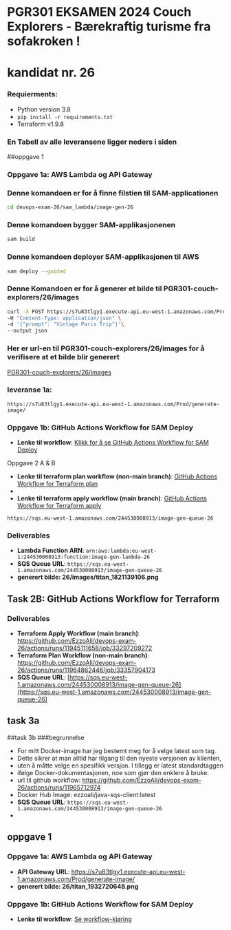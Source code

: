 # PGR301 EKSAMEN 2024 Couch Explorers - Bærekraftig turisme fra sofakroken ! 
# kandidat nr. 26

### Requierments:
- Python version 3.8
- `pip install -r requirements.txt`
- Terraform v1.9.8

### En Tabell av alle leveransene ligger neders i siden


##oppgave 1

### Oppgave 1a: AWS Lambda og API Gateway


### Denne komandoen er for å finne filstien til SAM-applicationen
```bash
cd devops-exam-26/sam_lambda/image-gen-26
```

### Denne komandoen bygger SAM-applikasjonenen 
```bash
sam build
```

### Denne komandoen deployer SAM-applikasjonen til AWS
```bash
sam deploy --guided
```

### Denne Komandoen er for å generer et bilde til PGR301-couch-explorers/26/images
```bash
curl -X POST https://s7u83tlgy1.execute-api.eu-west-1.amazonaws.com/Prod/generate-image/ \
-H "Content-Type: application/json" \
-d '{"prompt": "Vintage Paris Trip"}'\
--output json
```
### Her er url-en til PGR301-couch-explorers/26/images for å verifisere at et bilde blir generert
[PGR301-couch-explorers/26/images](https://eu-west-1.console.aws.amazon.com/s3/buckets/pgr301-couch-explorers?region=eu-west-1&bucketType=general&prefix=26/images/&showversions=false)

### leveranse 1a:

```
https://s7u83tlgy1.execute-api.eu-west-1.amazonaws.com/Prod/generate-image/
```


### Oppgave 1b: GitHub Actions Workflow for SAM Deploy
- **Lenke til workflow**: [Klikk for å se GitHub Actions Workflow for SAM Deploy](https://github.com/EzzoAli/devops-exam-26/actions/runs/11900918322/job/33162795154)



Oppgave 2 A & B

- **Lenke til terraform plan workflow (non-main branch)**: [GitHub Actions Workflow for Terraform plan](https://github.com/EzzoAli/devops-exam-26/actions/runs/11964862446/job/33357904173)
- 
- **Lenke til terraform apply workflow (main branch)**: [GitHub Actions Workflow for Terraform apply](https://github.com/EzzoAli/devops-exam-26/actions/runs/11945111658/job/33297209272)
```
https://sqs.eu-west-1.amazonaws.com/244530008913/image-gen-queue-26
```



### Deliverables
- **Lambda Function ARN**: `arn:aws:lambda:eu-west-1:244530008913:function:image-gen-lambda-26`
- **SQS Queue URL**: `https://sqs.eu-west-1.amazonaws.com/244530008913/image-gen-queue-26`
- **generert bilde: 26/images/titan_1821139106.png**

## Task 2B: GitHub Actions Workflow for Terraform
### Deliverables
- **Terraform Apply Workflow (main branch)**: https://github.com/EzzoAli/devops-exam-26/actions/runs/11945111658/job/33297209272
- **Terraform Plan Workflow (non-main branch)**: https://github.com/EzzoAli/devops-exam-26/actions/runs/11964862446/job/33357904173
- **SQS Queue URL**: [https://sqs.eu-west-1.amazonaws.com/244530008913/image-gen-queue-26](https://sqs.eu-west-1.amazonaws.com/244530008913/image-gen-queue-26)

## task 3a
##task 3b
###begrunnelse
- For mitt Docker-image har jeg bestemt meg for å velge latest som tag.
- Dette sikrer at man alltid har tilgang til den nyeste versjonen av klienten,
- uten å måtte velge en spesifikk versjon. I tillegg er latest standardtaggen
- ifølge Docker-dokumentasjonen, noe som gjør den enklere å bruke.
- url til github workflow: https://github.com/EzzoAli/devops-exam-26/actions/runs/11965712974
- Docker Hub Image: ezzoali/java-sqs-client:latest
- **SQS Queue URL**: `https://sqs.eu-west-1.amazonaws.com/244530008913/image-gen-queue-26`
- 


## oppgave 1
### Oppgave 1a: AWS Lambda og API Gateway
- **API Gateway URL**: https://s7u83tlgy1.execute-api.eu-west-1.amazonaws.com/Prod/generate-image/
- **generert bilde: 26/titan_1932720648.png**
### Oppgave 1b: GitHub Actions Workflow for SAM Deploy
- **Lenke til workflow**: [Se workflow-kjøring](https://github.com/EzzoAli/devops-exam-26/actions/runs/11900918322/job/33162795154)

